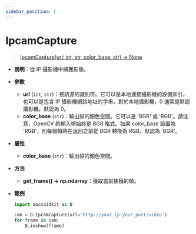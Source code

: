 ```yaml
---
sidebar_position: 1
---
```


# IpcamCapture

> [IpcamCapture(url: int, str, color_base: str) -> None](https://github.com/DocsaidLab/DocsaidKit/blob/71170598902b6f8e89a969f1ce27ed4fd05b2ff2/docsaidkit/vision/ipcam/camera.py#L11)

- **說明**：從 IP 攝影機中捕獲影像。

- **參數**

  - **url** (`int`, `str`)：視訊源的識別符。它可以是本地連接攝影機的設備索引，也可以是包含 IP 攝影機網路地址的字串。對於本地攝影機，0 通常是默認攝影機。默認為 0。
  - **color_base** (`str`)：輸出幀的顏色空間。它可以是 'BGR' 或 'RGB'。請注意，OpenCV 的輸入幀始終是 BGR 格式。如果 color_base 設置為 'RGB'，則每個幀將在返回之前從 BGR 轉換為 RGB。默認為 'BGR'。

- **屬性**

  - **color_base** (`str`)：輸出幀的顏色空間。

- **方法**

  - **get_frame() -> np.ndarray**：獲取當前捕獲的幀。

- **範例**

  ```python
  import docsaidkit as D

  cam = D.IpcamCapture(url='http://your_ip:your_port/video')
  for frame in cam:
      D.imshow(frame)
  ```
